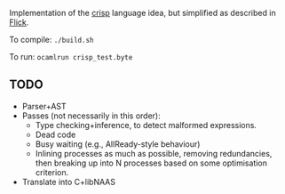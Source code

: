 Implementation of the [crisp](https://github.com/NaaS/admin/wiki/crisp) language idea,
but simplified as described in
[Flick](https://github.com/NaaS/system/tree/master/crisp/flick).

To compile: `./build.sh`

To run: `ocamlrun crisp_test.byte`

## TODO
* Parser+AST
* Passes (not necessarily in this order):
  * Type checking+inference, to detect malformed expressions.
  * Dead code
  * Busy waiting (e.g., AllReady-style behaviour)
  * Inlining processes as much as possible, removing redundancies, then breaking
    up into N processes based on some optimisation criterion.
* Translate into C+libNAAS
